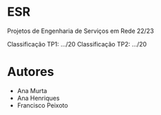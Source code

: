 # ESR

Projetos de Engenharia de Serviços em Rede 22/23

Classificação TP1: .../20
Classificação TP2: .../20

# Autores

- Ana Murta
- Ana Henriques
- Francisco Peixoto
